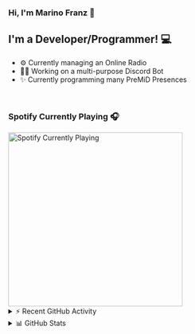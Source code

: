### Hi, I'm Marino Franz 👋

## I'm a Developer/Programmer! 💻
- ⚙️ Currently managing an Online Radio
- 👨‍💻 Working on a multi-purpose Discord Bot
- ✨ Currently programming many PreMiD Presences

<br />

### Spotify Currently Playing 🎧

<img src="https://novatorem-iota-azure.vercel.app/api/spotify" alt="Spotify Currently Playing" width="350" />

<br />

<details>
    <summary>⚡ Recent GitHub Activity</summary>

<!--START_SECTION:activity-->
1. 🗣 Commented on [#2](https://github.com/DualFM/dualapi/issues/2) in [DualFM/dualapi](https://github.com/DualFM/dualapi)
2. 💪 Opened PR [#2](https://github.com/DualFM/dualapi/pull/2) in [DualFM/dualapi](https://github.com/DualFM/dualapi)
3. 🎉 Merged PR [#2](https://github.com/marinofranz/CustomRPC/pull/2) in [marinofranz/CustomRPC](https://github.com/marinofranz/CustomRPC)
4. ❌ Closed PR [#2294](https://github.com/PreMiD/Presences/pull/2294) in [PreMiD/Presences](https://github.com/PreMiD/Presences)
5. 🗣 Commented on [#2294](https://github.com/PreMiD/Presences/issues/2294) in [PreMiD/Presences](https://github.com/PreMiD/Presences)
<!--END_SECTION:activity-->
</details>

<details>
    <summary>📊 GitHub Stats</summary>
    <img align="left" alt="codeSTACKr's Github Stats" src="https://github-readme-stats-five-rho.vercel.app/api?username=marinofranz&show_icons=true&hide_border=true" />
</details>
